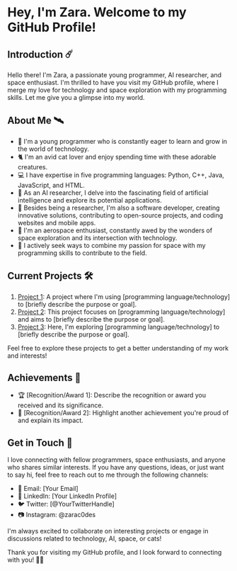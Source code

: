 # Hey, I'm Zara. Welcome to my GitHub Profile!


## Introduction ☄️

Hello there! I'm Zara, a passionate young programmer, AI researcher, and space enthusiast. I'm thrilled to have you visit my GitHub profile, where I merge my love for technology and space exploration with my programming skills. Let me give you a glimpse into my world.

## About Me 🛰

- 🌱 I'm a young programmer who is constantly eager to learn and grow in the world of technology.
- 🐈 I'm an avid cat lover and enjoy spending time with these adorable creatures.
- 💻 I have expertise in five programming languages: Python, C++, Java, JavaScript, and HTML.
- 🤖 As an AI researcher, I delve into the fascinating field of artificial intelligence and explore its potential applications.
- 💾 Besides being a researcher, I'm also a software developer, creating innovative solutions, contributing to open-source projects, and coding websites and mobile apps.
- 🚀 I'm an aerospace enthusiast, constantly awed by the wonders of space exploration and its intersection with technology.
- 🔭 I actively seek ways to combine my passion for space with my programming skills to contribute to the field.

## Current Projects 🛠

1. [Project 1](https://github.com/username/project1): A project where I'm using [programming language/technology] to [briefly describe the purpose or goal].
2. [Project 2](https://github.com/username/project2): This project focuses on [programming language/technology] and aims to [briefly describe the purpose or goal].
3. [Project 3](https://github.com/username/project3): Here, I'm exploring [programming language/technology] to [briefly describe the purpose or goal].

Feel free to explore these projects to get a better understanding of my work and interests!

## Achievements 🏅

- 🏆 [Recognition/Award 1]: Describe the recognition or award you received and its significance.
- 🥇 [Recognition/Award 2]: Highlight another achievement you're proud of and explain its impact.

## Get in Touch 👾 

I love connecting with fellow programmers, space enthusiasts, and anyone who shares similar interests. If you have any questions, ideas, or just want to say hi, feel free to reach out to me through the following channels:

- 📧 Email: [Your Email]
- 💼 LinkedIn: [Your LinkedIn Profile]
- 🐦 Twitter: [@YourTwitterHandle]
- 📷 Instagram: @zarac0des

I'm always excited to collaborate on interesting projects or engage in discussions related to technology, AI, space, or cats!

Thank you for visiting my GitHub profile, and I look forward to connecting with you! 🚀🐾

<!---
zarac0des/zarac0des is a ✨ special ✨ repository because its `README.md` (this file) appears on your GitHub profile.
You can click the Preview link to take a look at your changes.
--->
